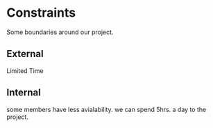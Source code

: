 # Constraints

Some boundaries around our project.

## External

Limited Time

## Internal

some members have less avialability. we can spend 5hrs. a day to the project.